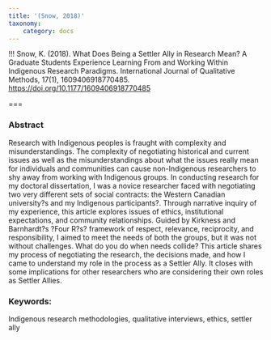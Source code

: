 ```yaml
---
title: '(Snow, 2018)'
taxonomy:
    category: docs
---
```


!!! Snow, K. (2018). What Does Being a Settler Ally in Research Mean? A Graduate Students Experience Learning From and Working Within Indigenous Research Paradigms. International Journal of Qualitative Methods, 17(1), 1609406918770485. https://doi.org/10.1177/1609406918770485



===
### Abstract

Research with Indigenous peoples is fraught with complexity and misunderstandings. The complexity of negotiating historical and current issues as well as the misunderstandings about what the issues really mean for individuals and communities can cause non-Indigenous researchers to shy away from working with Indigenous groups. In conducting research for my doctoral dissertation, I was a novice researcher faced with negotiating two very different sets of social contracts: the Western Canadian university?s and my Indigenous participants?. Through narrative inquiry of my experience, this article explores issues of ethics, institutional expectations, and community relationships. Guided by Kirkness and Barnhardt?s ?Four R?s? framework of respect, relevance, reciprocity, and responsibility, I aimed to meet the needs of both the groups, but it was not without challenges. What do you do when needs collide? This article shares my process of negotiating the research, the decisions made, and how I came to understand my role in the process as a Settler Ally. It closes with some implications for other researchers who are considering their own roles as Settler Allies.
### Keywords:
Indigenous research methodologies, qualitative interviews, ethics, settler ally
